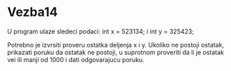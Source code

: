 # Vezba14

U program ulaze sledeci podaci: int x = 523134; i int y = 325423;

Potrebno je izvrsiti proveru ostatka deljenja x i y. Ukoliko ne postoji ostatak, prikazati poruku da ostatak ne postoji, u suprotnom proveriti da li je ostatak vei ili manji od 1000 i dati odgovarajucu poruku.
